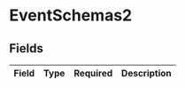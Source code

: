 # EventSchemas2


## Fields

| Field       | Type        | Required    | Description |
| ----------- | ----------- | ----------- | ----------- |